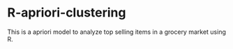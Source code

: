 # R-apriori-clustering
This is a apriori model to analyze top selling items in a grocery market using R.

